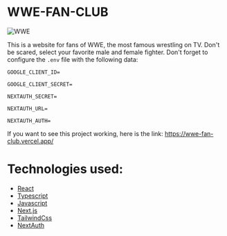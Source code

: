 # WWE-FAN-CLUB

![WWE](https://github.com/JorgeCJ/WWE-FAN-CLUB/assets/127647774/36d1b41d-0878-427b-aa93-7abbb3bdf6b8)

This is a website for fans of WWE, the most famous wrestling on TV. Don't be scared, select your favorite male and female fighter. Don't forget to configure the `.env` file with the following data:

`GOOGLE_CLIENT_ID=`

`GOOGLE_CLIENT_SECRET=`

`NEXTAUTH_SECRET=`

`NEXTAUTH_URL=`

`NEXTAUTH_AUTH=`

If you want to see this project working, here is the link: https://wwe-fan-club.vercel.app/

# **Technologies used:**
- [React](https://react.dev/learn)
- [Typescript](https://www.typescriptlang.org/docs/)
- [Javascript](https://developer.mozilla.org/en-US/docs/Web/JavaScript)
- [Next.js](https://nextjs.org/docs)
- [TailwindCss](https://tailwindcss.com/docs/installation)
- [NextAuth](https://next-auth.js.org/providers/google)
